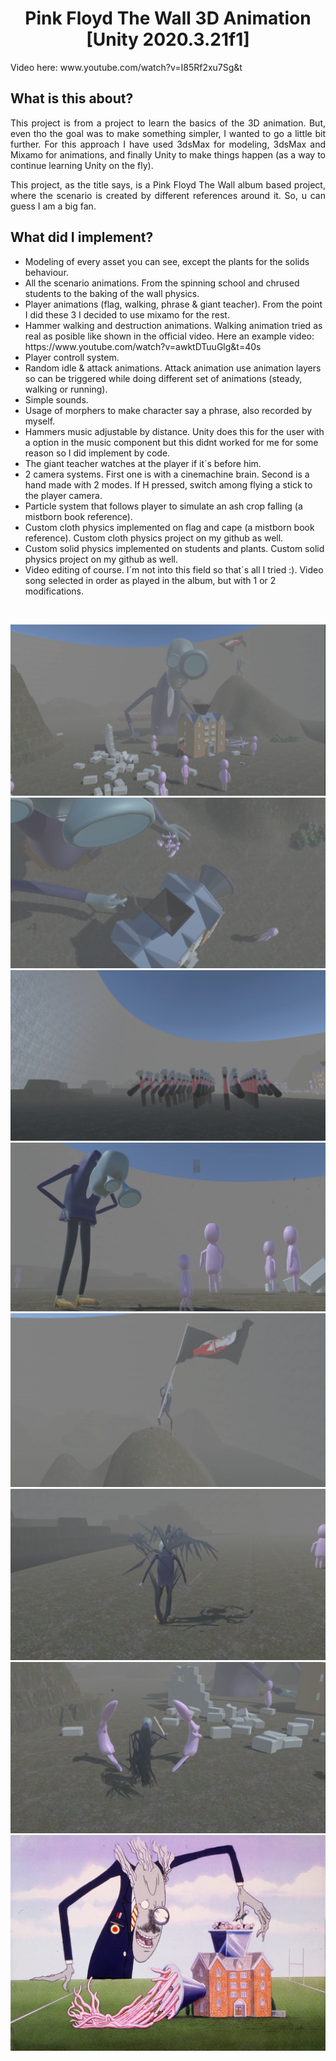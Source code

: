 <h1 align="center">Pink Floyd The Wall 3D Animation [Unity 2020.3.21f1]</h1>
<p>Video here: www.youtube.com/watch?v=I85Rf2xu7Sg&t</p>

<h2>What is this about?</h2>
<p align="justify">This project is from a project to learn the basics of the 3D animation. But, even tho the goal was to make something simpler, I wanted to go a little bit further. For this approach I have used 3dsMax for modeling, 3dsMax and Mixamo for animations, and finally Unity to make things happen (as a way to continue learning Unity on the fly).</p>
<p align="justify">This project, as the title says, is a Pink Floyd The Wall album based project, where the scenario is created by different references around it. So, u can guess I am a big fan.</p>


<h2>What did I implement?</h2>
<ul>
  <li>Modeling of every asset you can see, except the plants for the solids behaviour.</li>
  <li>All the scenario animations. From the spinning school and chrused students to the baking of the wall physics.</li>
  <li>Player animations (flag, walking, phrase & giant teacher). From the point I did these 3 I decided to use mixamo for the rest.</li>
  <li>Hammer walking and destruction animations. Walking animation tried as real as posible like shown in the official video. Here an example video: https://www.youtube.com/watch?v=awktDTuuGlg&t=40s</li>
  <li>Player controll system.</li>
  <li>Random idle & attack animations. Attack animation use animation layers so can be triggered while doing different set of animations (steady, walking or running).</li>
  <li>Simple sounds.</li>
  <li>Usage of morphers to make character say a phrase, also recorded by myself.</li>
  <li>Hammers music adjustable by distance. Unity does this for the user with a option in the music component but this didnt worked for me for some reason so I did implement by code.</li>
  <li>The giant teacher watches at the player if it´s before him.</li>
  <li>2 camera systems. First one is with a cinemachine brain. Second is a hand made with 2 modes. If H pressed, switch among flying a stick to the player camera.</li>
  
  <li>Particle system that follows player to simulate an ash crop falling (a mistborn book reference).</li>
  <li>Custom cloth physics implemented on flag and cape (a mistborn book reference). Custom cloth physics project on my github as well.</li>
  <li>Custom solid physics implemented on students and plants. Custom solid physics project on my github as well.</li>
  
  <li>Video editing of course. I´m not into this field so that´s all I tried :). Video song selected in order as played in the album, but with 1 or 2 modifications.</li>
</ul>


<br>

<p align="center">
  <img src="Assets/GitImages/BuenaVista.png">
  <img src="Assets/GitImages/Chopped.png">
  <img src="Assets/GitImages/Hammers.png">
  <img src="Assets/GitImages/Student.png">
  <img src="Assets/GitImages/Flag.png">
  <img src="Assets/GitImages/Cape.png">
  <img src="Assets/GitImages/Solids.png">
  <img src="Assets/GitImages/Reference.png">
</p>
